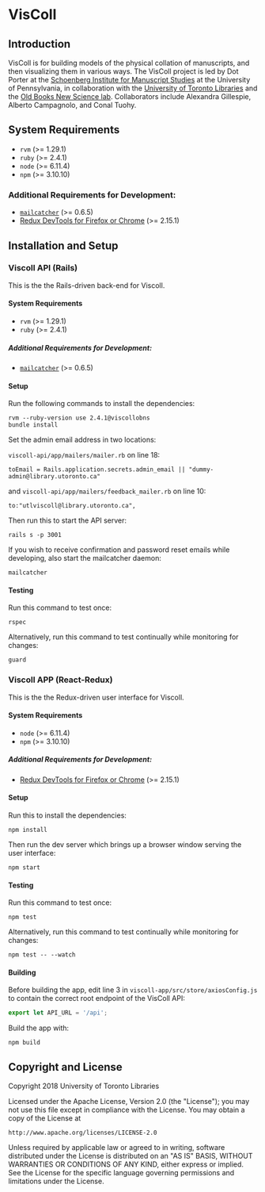 # VisColl

## Introduction

VisColl is for building models of the physical collation of manuscripts, and then visualizing them in various ways. The VisColl project is led by Dot Porter at the [Schoenberg Institute for Manuscript Studies](https://schoenberginstitute.org/) at the University of Pennsylvania, in collaboration with the [University of Toronto Libraries](https://onesearch.library.utoronto.ca/about) and the [Old Books New Science lab](https://oldbooksnewscience.com/). Collaborators include Alexandra Gillespie, Alberto Campagnolo, and Conal Tuohy.

## System Requirements

- `rvm` (>= 1.29.1)
- `ruby` (>= 2.4.1)
- `node` (>= 6.11.4)
- `npm` (>= 3.10.10)

### Additional Requirements for Development:

- [`mailcatcher`](https://mailcatcher.me/) (>= 0.6.5)
- [Redux DevTools for Firefox or Chrome](https://github.com/zalmoxisus/redux-devtools-extension) (>= 2.15.1)

## Installation and Setup

### Viscoll API (Rails)

This is the the Rails-driven back-end for Viscoll.

#### System Requirements

- `rvm` (>= 1.29.1)
- `ruby` (>= 2.4.1)

##### Additional Requirements for Development:

- [`mailcatcher`](https://mailcatcher.me/) (>= 0.6.5)

#### Setup

Run the following commands to install the dependencies:
```
rvm --ruby-version use 2.4.1@viscollobns
bundle install
```

Set the admin email address in two locations:

`viscoll-api/app/mailers/mailer.rb` on line 18: 

```
toEmail = Rails.application.secrets.admin_email || "dummy-admin@library.utoronto.ca"
```

and `viscoll-api/app/mailers/feedback_mailer.rb` on line 10:

```
to:"utlviscoll@library.utoronto.ca",
```

Then run this to start the API server:
```
rails s -p 3001
```

If you wish to receive confirmation and password reset emails while developing, also start the mailcatcher daemon:
```
mailcatcher
```

#### Testing

Run this command to test once:
```
rspec
```

Alternatively, run this command to test continually while monitoring for changes:
```
guard
```

### Viscoll APP (React-Redux)

This is the the Redux-driven user interface for Viscoll.

#### System Requirements

- `node` (>= 6.11.4)
- `npm` (>= 3.10.10)

##### Additional Requirements for Development:

- [Redux DevTools for Firefox or Chrome](https://github.com/zalmoxisus/redux-devtools-extension) (>= 2.15.1)

#### Setup

Run this to install the dependencies:
```
npm install
```

Then run the dev server which brings up a browser window serving the user interface: 
```
npm start
```

#### Testing

Run this command to test once:
```
npm test
```

Alternatively, run this command to test continually while monitoring for changes:
```
npm test -- --watch
```

#### Building

Before building the app, edit line 3 in `viscoll-app/src/store/axiosConfig.js` to contain the correct root endpoint of the VisColl API: 

```Javascript
export let API_URL = '/api';

```

Build the app with:
```
npm build
```


## Copyright and License

Copyright 2018 University of Toronto Libraries

Licensed under the Apache License, Version 2.0 (the "License");
you may not use this file except in compliance with the License.
You may obtain a copy of the License at

    http://www.apache.org/licenses/LICENSE-2.0

Unless required by applicable law or agreed to in writing, software
distributed under the License is distributed on an "AS IS" BASIS,
WITHOUT WARRANTIES OR CONDITIONS OF ANY KIND, either express or implied.
See the License for the specific language governing permissions and
limitations under the License.
